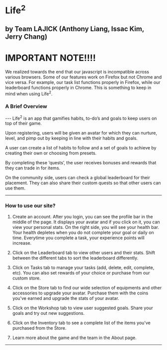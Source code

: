# Life<sup>2</sup>
## by Team LAJICK (Anthony Liang, Issac Kim, Jerry Chang)
  <h1> IMPORTANT NOTE!!!! </h1>
  We realized towards the end that our javascript is incompatible across various browsers. Some of our features work on Firefox but not Chrome and vice versa. For example, our task list functions properly in Firefox, while our leaderboard functions properly in Chrome. This is something to keep in mind when using Life<sup>2</sup>.

  <h3> A Brief Overview </h3>
  ---  
  Life<sup>2</sup> is an app that gamifies habits, to-do’s and goals to keep users on top of their game. 

  Upon registering, users will be given an avatar for which they can nurture, level, and pimp out by keeping in line with their habits and goals. 

  A user can create a list of habits to follow and a set of goals to achieve by creating their own or choosing from presets. 

  By completing these ‘quests’, the user receives bonuses and rewards that they can trade in for items.

  On the community side, users can check a global leaderboard for their placement. They can also share their custom quests so that other users can use them. 

  ---

  <h3> How to use our site? </h3>
  
  1. Create an account. After you login, you can see the profile bar in the middle of the page. It displays your avatar and if you click on it, you can view your personal stats. On the right side, you will see your health bar. Your health depletes when you do not complete your goal or daily on time. Everytime you complete a task, your experience points will increase. 

  2. Click on the Leaderboard tab to view other users and their stats. Shift between the different tabs to sort the leaderboard differently. 

  3. Click on Tasks tab to manage your tasks (add, delete, edit, complete, etc). You can also set rewards of your choice or purchase from our custom store.

  4. Click on the Store tab to find our wide selection of equipments and other accessories to upgrade your avatar. Purchase them with the coins you've earned and upgrade the stats of your avatar.

  5. Click on the Workshop tab to view user suggested goals. Share your goals and try out new suggestions. 

  6. Click on the Inventory tab to see a complete list of the items you've purchased from the Store.

  7. Learn more about the game and the team in the About page. 

  --- 